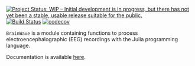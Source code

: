 [![Project Status: WIP – Initial development is in progress, but there has not yet been a stable, usable release suitable for the public.](https://www.repostatus.org/badges/latest/wip.svg)](https://www.repostatus.org/#wip)
[![Build Status](https://travis-ci.org/sam81/BrainWave.jl.svg?branch=master)](https://travis-ci.org/sam81/BrainWave.jl)
[![codecov](https://codecov.io/gh/sam81/BrainWave.jl/branch/master/graph/badge.svg)](https://codecov.io/gh/sam81/BrainWave.jl)

`BrainWave` is a module containing functions to process electroencephalographic (EEG) recordings with the Julia programming language. 


Documentation is available [here](http://samcarcagno.altervista.org/BrainWave/index.html).
